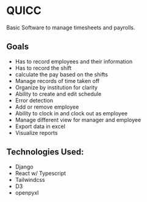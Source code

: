 # QUICC
Basic Software to manage timesheets and payrolls.

## Goals
- Has to record employees and their information 
- Has to record the shift 
- calculate the pay based on the shifts
- Manage records of time taken off 
- Organize by institution for clarity
- Ability to create and edit schedule 
- Error detection 
- Add or remove employee
- Ability to clock in and clock out as employee
- Manage different view for manager and employee
- Export data in excel
- Visualize reports 
  

## Technologies Used:
- Django
- React w/ Typescript
- Tailwindcss
- D3
- openpyxl

